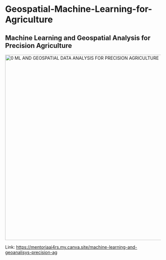 # Geospatial-Machine-Learning-for-Agriculture


## Machine Learning and Geospatial Analysis for Precision Agriculture

<img width="600" height="600" alt="0 ML AND GEOSPATIAL DATA ANALYSIS FOR PRECISION AGRICULTURE" src="https://github.com/user-attachments/assets/a46d92fa-a8cb-4938-a5f1-3a62253427ec" />

Link: https://mentoriaai4rs.my.canva.site/machine-learning-and-geoanalisys-precision-ag



